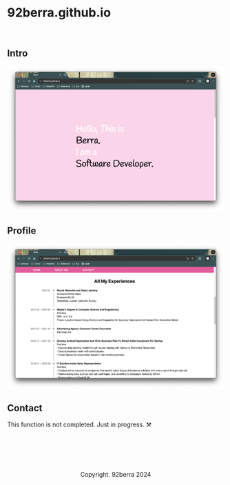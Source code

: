 # 92berra.github.io

<br/>

## Intro
<img src='assets/intro.png'>

<br/>

## Profile
<img src='assets/aboutme.png'>

<br/>

## Contact
This function is not completed. Just in progress. ⚒️

<br/>
<br/>
<br/>
<br/>
<br/>

<div align='center'>
    Copyright. 92berra 2024
</div>
